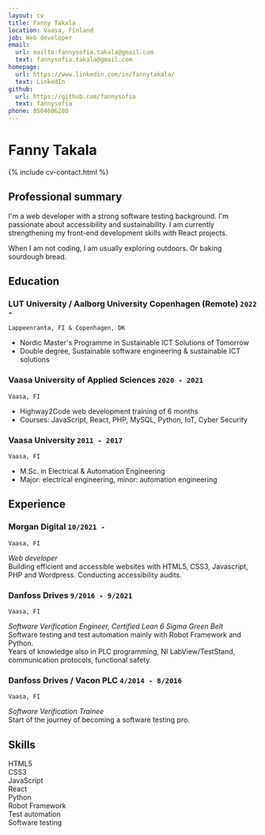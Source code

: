```yaml
---
layout: cv
title: Fanny Takala
location: Vaasa, Finland
job: Web developer
email:
  url: mailto:fannysofia.takala@gmail.com
  text: fannysofia.takala@gmail.com
homepage:
  url: https://www.linkedin.com/in/fannytakala/
  text: LinkedIn
github:
  url: https://github.com/fannysofia
  text: fannysofia
phone: 0504606280
---
```


# Fanny **Takala**

<!--
include contact information from the front matter
Supported arguments:
    - homepage: url, text
    - phone
    - email
-->

{% include cv-contact.html %}

## Professional summary

I'm a web developer with a strong software testing background. I'm passionate about accessibility and sustainability. I am currently strengthening my front-end development skills with React projects. 

When I am not coding, I am usually exploring outdoors. Or baking sourdough bread.

## Education

### **LUT University / Aalborg University Copenhagen (Remote)** `2022 -`

```
Lappeenranta, FI & Copenhagen, DK 
```

- Nordic Master's Programme in Sustainable ICT Solutions of Tomorrow
- Double degree, Sustainable software engineering & sustainable ICT solutions

### **Vaasa University of Applied Sciences** `2020 - 2021`

```
Vaasa, FI
```

- Highway2Code web development training of 6 months
- Courses: JavaScript, React, PHP, MySQL, Python, IoT, Cyber Security

### **Vaasa University** `2011 - 2017`

```
Vaasa, FI
```

- M.Sc. in Electrical & Automation Engineering
- Major: electrical engineering, minor: automation engineering

## Experience

### **Morgan Digital** `10/2021 -`

```
Vaasa, FI 
```

_Web developer_<br>
Building efficient and accessible websites with HTML5, CSS3, Javascript, PHP and Wordpress. Conducting accessibility audits.

### **Danfoss Drives** `9/2016 - 9/2021`

```
Vaasa, FI 
```

_Software Verification Engineer, Certified Lean 6 Sigma Green Belt_<br>
Software testing and test automation mainly with Robot Framework and Python.<br>
Years of knowledge also in PLC programming, NI LabView/TestStand, communication protocols, functional safety.

### **Danfoss Drives / Vacon PLC** `4/2014 - 8/2016`

```
Vaasa, FI 
```

_Software Verification Trainee_<br>
Start of the journey of becoming a software testing pro.

## Skills

HTML5 <br>
CSS3 <br>
JavaScript <br>
React <br>
Python <br>
Robot Framework <br>
Test automation <br>
Software testing <br>

<!-- ### Footer

Last updated: May 2013 -->
